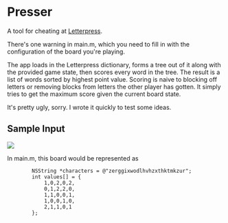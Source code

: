 # Presser

A tool for cheating at [Letterpress](http://www.atebits.com/letterpress/).

There's one warning in main.m, which you need to fill in with the configuration of the board you're playing.

The app loads in the Letterpress dictionary, forms a tree out of it along with the provided game state, then scores every word in the tree. The result is a list of words sorted by highest point value. Scoring is naive to blocking off letters or removing blocks from letters the other player has gotten. It simply tries to get the maximum score given the current board state.

It's pretty ugly, sorry. I wrote it quickly to test some ideas.

## Sample Input

![](http://f.cl.ly/items/293V0z2z1w3t370N0J2g/board.png)

In main.m, this board would be represented as

```
        NSString *characters = @"zerggixwodlhvhzxthktmkzur";
        int values[] = {
            1,0,2,0,2,
            0,1,2,2,0,
            1,1,0,0,1,
            1,0,0,1,0,
            2,1,1,0,1
        };
```